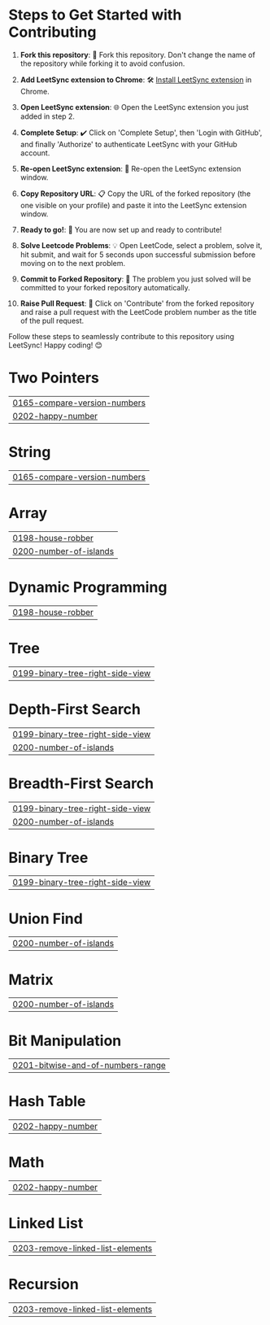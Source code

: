 # Steps to Get Started with Contributing

1. **Fork this repository**: 🍴 Fork this repository. Don't change the name of the repository while forking it to avoid confusion.

2. **Add LeetSync extension to Chrome**: 🛠️ [Install LeetSync extension](https://chromewebstore.google.com/detail/leetsync-leetcode-to-gith/ppkbejeolfcbaomanmbpjdbkfcjfhjnd) in Chrome.

3. **Open LeetSync extension**: 🌐 Open the LeetSync extension you just added in step 2.

4. **Complete Setup**: ✔️ Click on 'Complete Setup', then 'Login with GitHub', and finally 'Authorize' to authenticate LeetSync with your GitHub account.

5. **Re-open LeetSync extension**: 🔄 Re-open the LeetSync extension window.

6. **Copy Repository URL**: 📋 Copy the URL of the forked repository (the one visible on your profile) and paste it into the LeetSync extension window.

7. **Ready to go!**: 🚀 You are now set up and ready to contribute!

8. **Solve Leetcode Problems**: 💡 Open LeetCode, select a problem, solve it, hit submit, and wait for 5 seconds upon successful submission before moving on to the next problem.

9. **Commit to Forked Repository**: 💾 The problem you just solved will be committed to your forked repository automatically.

10. **Raise Pull Request**: 🎉 Click on 'Contribute' from the forked repository and raise a pull request with the LeetCode problem number as the title of the pull request.

Follow these steps to seamlessly contribute to this repository using LeetSync! Happy coding! 😊


# Two Pointers
|  |
| ------- |
| [0165-compare-version-numbers](https://github.com/sumedh2424/LeetCode-Feeder/tree/master/0165-compare-version-numbers) |
| [0202-happy-number](https://github.com/sumedh2424/LeetCode-Feeder/tree/master/0202-happy-number) |
# String
|  |
| ------- |
| [0165-compare-version-numbers](https://github.com/sumedh2424/LeetCode-Feeder/tree/master/0165-compare-version-numbers) |
# Array
|  |
| ------- |
| [0198-house-robber](https://github.com/sumedh2424/LeetCode-Feeder/tree/master/0198-house-robber) |
| [0200-number-of-islands](https://github.com/sumedh2424/LeetCode-Feeder/tree/master/0200-number-of-islands) |
# Dynamic Programming
|  |
| ------- |
| [0198-house-robber](https://github.com/sumedh2424/LeetCode-Feeder/tree/master/0198-house-robber) |
# Tree
|  |
| ------- |
| [0199-binary-tree-right-side-view](https://github.com/sumedh2424/LeetCode-Feeder/tree/master/0199-binary-tree-right-side-view) |
# Depth-First Search
|  |
| ------- |
| [0199-binary-tree-right-side-view](https://github.com/sumedh2424/LeetCode-Feeder/tree/master/0199-binary-tree-right-side-view) |
| [0200-number-of-islands](https://github.com/sumedh2424/LeetCode-Feeder/tree/master/0200-number-of-islands) |
# Breadth-First Search
|  |
| ------- |
| [0199-binary-tree-right-side-view](https://github.com/sumedh2424/LeetCode-Feeder/tree/master/0199-binary-tree-right-side-view) |
| [0200-number-of-islands](https://github.com/sumedh2424/LeetCode-Feeder/tree/master/0200-number-of-islands) |
# Binary Tree
|  |
| ------- |
| [0199-binary-tree-right-side-view](https://github.com/sumedh2424/LeetCode-Feeder/tree/master/0199-binary-tree-right-side-view) |
# Union Find
|  |
| ------- |
| [0200-number-of-islands](https://github.com/sumedh2424/LeetCode-Feeder/tree/master/0200-number-of-islands) |
# Matrix
|  |
| ------- |
| [0200-number-of-islands](https://github.com/sumedh2424/LeetCode-Feeder/tree/master/0200-number-of-islands) |
# Bit Manipulation
|  |
| ------- |
| [0201-bitwise-and-of-numbers-range](https://github.com/sumedh2424/LeetCode-Feeder/tree/master/0201-bitwise-and-of-numbers-range) |
# Hash Table
|  |
| ------- |
| [0202-happy-number](https://github.com/sumedh2424/LeetCode-Feeder/tree/master/0202-happy-number) |
# Math
|  |
| ------- |
| [0202-happy-number](https://github.com/sumedh2424/LeetCode-Feeder/tree/master/0202-happy-number) |
# Linked List
|  |
| ------- |
| [0203-remove-linked-list-elements](https://github.com/sumedh2424/LeetCode-Feeder/tree/master/0203-remove-linked-list-elements) |
# Recursion
|  |
| ------- |
| [0203-remove-linked-list-elements](https://github.com/sumedh2424/LeetCode-Feeder/tree/master/0203-remove-linked-list-elements) |